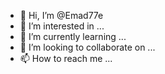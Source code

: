 - 👋 Hi, I’m @Emad77e
- 👀 I’m interested in ...
- 🌱 I’m currently learning ...
- 💞️ I’m looking to collaborate on ...
- 📫 How to reach me ...

<!---
Emad77e/Emad77e is a ✨ special ✨ repository because its `README.md` (this file) appears on your GitHub profile.
You can click the Preview link to take a look at your changes.
--->

